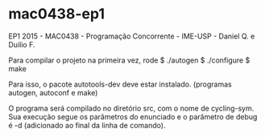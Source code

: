 # mac0438-ep1
EP1 2015 - MAC0438 - Programação Concorrente - IME-USP - Daniel Q. e Duilio F.

Para compilar o projeto na primeira vez, rode
$ ./autogen
$ ./configure
$ make

Para isso, o pacote autotools-dev deve estar instalado.
(programas autogen, autoconf e make)

O programa será compilado no diretório src, com o nome de cycling-sym.
Sua execução segue os parâmetros do enunciado e o parâmetro de debug é -d
(adicionado ao final da linha de comando).
